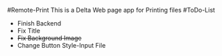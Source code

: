 #Remote-Print
This is a Delta Web page app for Printing files
#ToDo-List
* Finish Backend
* Fix Title
* ~~Fix Background Image~~
* Change Button Style-Input File

